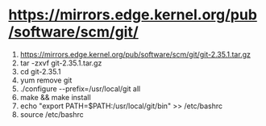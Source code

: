 <!--
 * @Author: zhaix
 * @Date: 2022-04-03 13:57:13
 * @LastEditTime: 2022-04-03 14:00:39
 * @LastEditors: Do not edit
 * @FilePath: \goodstudy\code\git\setup\自编译.md
 * @Description: 编译 git
-->

# https://mirrors.edge.kernel.org/pub/software/scm/git/
1. https://mirrors.edge.kernel.org/pub/software/scm/git/git-2.35.1.tar.gz
2. tar -zxvf git-2.35.1.tar.gz
3. cd git-2.35.1
4. yum remove git
5. ./configure --prefix=/usr/local/git all
6. make && make install
7. echo "export PATH=$PATH:/usr/local/git/bin" >> /etc/bashrc
8. source /etc/bashrc